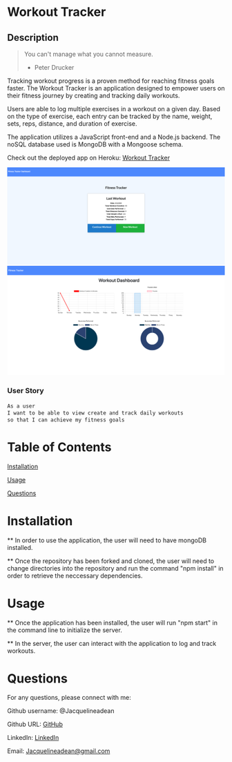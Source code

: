 # Workout Tracker 

## Description 

> You can't manage what you cannot measure. 
> - Peter Drucker

Tracking workout progress is a proven method for reaching fitness goals faster. The Workout Tracker is an application designed to empower users on their fitness journey by creating and tracking daily workouts. 

Users are able to log multiple exercises in a workout on a given day. Based on the type of exercise, each entry can be tracked by the name, weight, sets, reps, distance, and duration of exercise. 

The application utilizes a JavaScript front-end and a Node.js backend. The noSQL database used is MongoDB with a Mongoose schema. 

Check out the deployed app on Heroku: 
[Workout Tracker](https://workouttracker123.herokuapp.com/)

![Main View](assets/main.png)
![Stats View](assets/stats.png)

### User Story
```
As a user
I want to be able to view create and track daily workouts
so that I can achieve my fitness goals
```

# Table of Contents
[Installation](#installation)

[Usage](#usage)

[Questions](#questions)

# Installation
** In order to use the application, the user will need to have mongoDB installed. 

** Once the repository has been forked and cloned, the user will need to change directories into the repository and run the command "npm install" in order to retrieve the neccessary dependencies. 

# Usage
** Once the application has been installed, the user will run "npm start" in the command line to initialize the server.

** In the server, the user can interact with the application to log and track workouts.


# Questions
For any questions, please connect with me:

Github username: @Jacquelineadean

Github URL: [GitHub](https://github.com/jacquelineadean/)

LinkedIn: [LinkedIn](https://www.linkedin.com/in/jacqueline-dean-968a66150/)

Email: Jacquelineadean@gmail.com